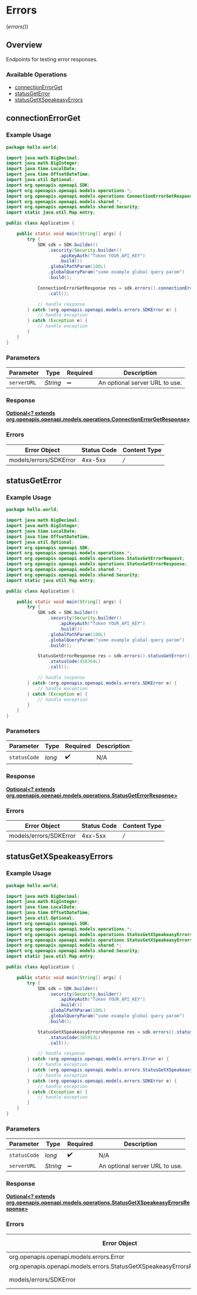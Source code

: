 # Errors
(*errors()*)

## Overview

Endpoints for testing error responses.

### Available Operations

* [connectionErrorGet](#connectionerrorget)
* [statusGetError](#statusgeterror)
* [statusGetXSpeakeasyErrors](#statusgetxspeakeasyerrors)

## connectionErrorGet

### Example Usage

```java
package hello.world;

import java.math.BigDecimal;
import java.math.BigInteger;
import java.time.LocalDate;
import java.time.OffsetDateTime;
import java.util.Optional;
import org.openapis.openapi.SDK;
import org.openapis.openapi.models.operations.*;
import org.openapis.openapi.models.operations.ConnectionErrorGetResponse;
import org.openapis.openapi.models.shared.*;
import org.openapis.openapi.models.shared.Security;
import static java.util.Map.entry;

public class Application {

    public static void main(String[] args) {
        try {
            SDK sdk = SDK.builder()
                .security(Security.builder()
                    .apiKeyAuth("Token YOUR_API_KEY")
                    .build())
                .globalPathParam(100L)
                .globalQueryParam("some example global query param")
                .build();

            ConnectionErrorGetResponse res = sdk.errors().connectionErrorGet()
                .call();

            // handle response
        } catch (org.openapis.openapi.models.errors.SDKError e) {
            // handle exception
        } catch (Exception e) {
            // handle exception
        }
    }
}
```

### Parameters

| Parameter                      | Type                           | Required                       | Description                    |
| ------------------------------ | ------------------------------ | ------------------------------ | ------------------------------ |
| `serverURL`                    | *String*                       | :heavy_minus_sign:             | An optional server URL to use. |


### Response

**[Optional<? extends org.openapis.openapi.models.operations.ConnectionErrorGetResponse>](../../models/operations/ConnectionErrorGetResponse.md)**
### Errors

| Error Object           | Status Code            | Content Type           |
| ---------------------- | ---------------------- | ---------------------- |
| models/errors/SDKError | 4xx-5xx                | */*                    |

## statusGetError

### Example Usage

```java
package hello.world;

import java.math.BigDecimal;
import java.math.BigInteger;
import java.time.LocalDate;
import java.time.OffsetDateTime;
import java.util.Optional;
import org.openapis.openapi.SDK;
import org.openapis.openapi.models.operations.*;
import org.openapis.openapi.models.operations.StatusGetErrorRequest;
import org.openapis.openapi.models.operations.StatusGetErrorResponse;
import org.openapis.openapi.models.shared.*;
import org.openapis.openapi.models.shared.Security;
import static java.util.Map.entry;

public class Application {

    public static void main(String[] args) {
        try {
            SDK sdk = SDK.builder()
                .security(Security.builder()
                    .apiKeyAuth("Token YOUR_API_KEY")
                    .build())
                .globalPathParam(100L)
                .globalQueryParam("some example global query param")
                .build();

            StatusGetErrorResponse res = sdk.errors().statusGetError()
                .statusCode(458364L)
                .call();

            // handle response
        } catch (org.openapis.openapi.models.errors.SDKError e) {
            // handle exception
        } catch (Exception e) {
            // handle exception
        }
    }
}
```

### Parameters

| Parameter          | Type               | Required           | Description        |
| ------------------ | ------------------ | ------------------ | ------------------ |
| `statusCode`       | *long*             | :heavy_check_mark: | N/A                |


### Response

**[Optional<? extends org.openapis.openapi.models.operations.StatusGetErrorResponse>](../../models/operations/StatusGetErrorResponse.md)**
### Errors

| Error Object           | Status Code            | Content Type           |
| ---------------------- | ---------------------- | ---------------------- |
| models/errors/SDKError | 4xx-5xx                | */*                    |

## statusGetXSpeakeasyErrors

### Example Usage

```java
package hello.world;

import java.math.BigDecimal;
import java.math.BigInteger;
import java.time.LocalDate;
import java.time.OffsetDateTime;
import java.util.Optional;
import org.openapis.openapi.SDK;
import org.openapis.openapi.models.operations.*;
import org.openapis.openapi.models.operations.StatusGetXSpeakeasyErrorsRequest;
import org.openapis.openapi.models.operations.StatusGetXSpeakeasyErrorsResponse;
import org.openapis.openapi.models.shared.*;
import org.openapis.openapi.models.shared.Security;
import static java.util.Map.entry;

public class Application {

    public static void main(String[] args) {
        try {
            SDK sdk = SDK.builder()
                .security(Security.builder()
                    .apiKeyAuth("Token YOUR_API_KEY")
                    .build())
                .globalPathParam(100L)
                .globalQueryParam("some example global query param")
                .build();

            StatusGetXSpeakeasyErrorsResponse res = sdk.errors().statusGetXSpeakeasyErrors()
                .statusCode(385913L)
                .call();

            // handle response
        } catch (org.openapis.openapi.models.errors.Error e) {
            // handle exception
        } catch (org.openapis.openapi.models.errors.StatusGetXSpeakeasyErrorsResponseBody e) {
            // handle exception
        } catch (org.openapis.openapi.models.errors.SDKError e) {
            // handle exception
        } catch (Exception e) {
            // handle exception
        }
    }
}
```

### Parameters

| Parameter                      | Type                           | Required                       | Description                    |
| ------------------------------ | ------------------------------ | ------------------------------ | ------------------------------ |
| `statusCode`                   | *long*                         | :heavy_check_mark:             | N/A                            |
| `serverURL`                    | *String*                       | :heavy_minus_sign:             | An optional server URL to use. |


### Response

**[Optional<? extends org.openapis.openapi.models.operations.StatusGetXSpeakeasyErrorsResponse>](../../models/operations/StatusGetXSpeakeasyErrorsResponse.md)**
### Errors

| Error Object                                                             | Status Code                                                              | Content Type                                                             |
| ------------------------------------------------------------------------ | ------------------------------------------------------------------------ | ------------------------------------------------------------------------ |
| org.openapis.openapi.models.errors.Error                                 | 500                                                                      | application/json                                                         |
| org.openapis.openapi.models.errors.StatusGetXSpeakeasyErrorsResponseBody | 501                                                                      | application/json                                                         |
| models/errors/SDKError                                                   | 4xx-5xx                                                                  | */*                                                                      |

